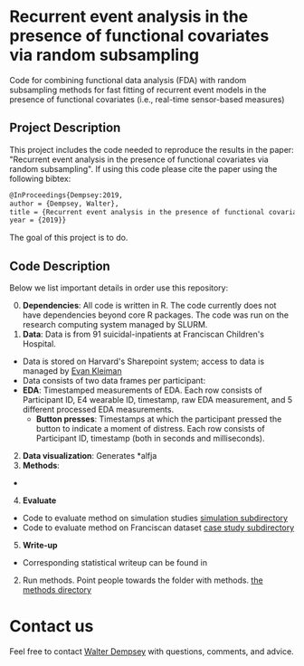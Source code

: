 # Recurrent event analysis in the presence of functional covariates via random subsampling  #
Code for combining functional data analysis (FDA) with random
subsampling methods for fast fitting of recurrent event models in the
presence of functional covariates (i.e., real-time sensor-based
measures)

## Project Description ##
This project includes the code needed to reproduce the results in the
paper: "Recurrent event analysis in the presence of functional
covariates via random subsampling". If using this code please cite the
paper using the following bibtex:

```tex
@InProceedings{Dempsey:2019,
author = {Dempsey, Walter},
title = {Recurrent event analysis in the presence of functional covariates via random subsampling},
year = {2019}}
```

The goal of this project is to do. 

## Code Description ##

Below we list important details in order use this repository:

0. **Dependencies**: All code is written in R. The code currently does
   not have dependencies beyond core R packages. The code was run on
   the research computing system managed by SLURM.
1. **Data**: Data is from 91 suicidal-inpatients at Franciscan
Children's Hospital. 
* Data is stored on Harvard's Sharepoint system; access to data is
managed by [Evan Kleiman](https://kleimanlab.org)
* Data consists of two data frames per participant:
* **EDA**: Timestamped measurements of EDA. Each row consists of Participant ID,
    E4 wearable ID, timestamp, raw EDA measurement, and 5 different
    processed EDA measurements.
  * **Button presses**: Timestamps at which the participant pressed
    the button to indicate a moment of distress.  Each row consists of
    Participant ID, timestamp (both in seconds and milliseconds). 
2. **Data visualization**: Generates
*alfja
3. **Methods**:
*
4. **Evaluate**
* Code to evaluate method on simulation studies [simulation subdirectory](/evaluation/simulationstudies)
* Code to evaluate method on Franciscan dataset [case study subdirectory](/evaluation/casestudy)
5. **Write-up**
* Corresponding statistical writeup can be found in
2. Run methods. Point people towards the folder with methods. [the methods directory](/methods)

# Contact us #

Feel free to contact [Walter Dempsey](mailto:wdem@umich.edu) with
questions, comments, and advice.
